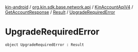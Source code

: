 [kin-android](../../../../index.md) / [org.kin.sdk.base.network.api](../../../index.md) / [KinAccountApiV4](../../index.md) / [GetAccountResponse](../index.md) / [Result](index.md) / [UpgradeRequiredError](./-upgrade-required-error.md)

# UpgradeRequiredError

`object UpgradeRequiredError : Result`